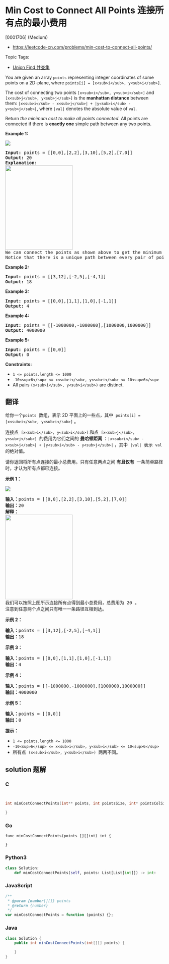 # Min Cost to Connect All Points 连接所有点的最小费用

[0001706] (Medium)

- https://leetcode-cn.com/problems/min-cost-to-connect-all-points/

Topic Tags:

- [Union Find 并查集](https://leetcode-cn.com/tag/union-find/)

You are given an array `points` representing integer coordinates of some points on a 2D-plane, where `points[i] = [x<sub>i</sub>, y<sub>i</sub>]`.

The cost of connecting two points `[x<sub>i</sub>, y<sub>i</sub>]` and `[x<sub>j</sub>, y<sub>j</sub>]` is the **manhattan distance** between them: `|x<sub>i</sub> - x<sub>j</sub>| + |y<sub>i</sub> - y<sub>j</sub>|`, where `|val|` denotes the absolute value of `val`.

Return *the minimum cost to make all points connected.* All points are connected if there is **exactly one** simple path between any two points.

**Example 1:**

![](https://assets.leetcode.com/uploads/2020/08/26/d.png)

<pre><strong>Input:</strong> points = [[0,0],[2,2],[3,10],[5,2],[7,0]]
<strong>Output:</strong> 20
<strong>Explanation:
</strong><img alt="" src="https://assets.leetcode.com/uploads/2020/08/26/c.png" style="width: 214px; height: 268px;">
We can connect the points as shown above to get the minimum cost of 20.
Notice that there is a unique path between every pair of points.
</pre>

**Example 2:**

<pre><strong>Input:</strong> points = [[3,12],[-2,5],[-4,1]]
<strong>Output:</strong> 18
</pre>

**Example 3:**

<pre><strong>Input:</strong> points = [[0,0],[1,1],[1,0],[-1,1]]
<strong>Output:</strong> 4
</pre>

**Example 4:**

<pre><strong>Input:</strong> points = [[-1000000,-1000000],[1000000,1000000]]
<strong>Output:</strong> 4000000
</pre>

**Example 5:**

<pre><strong>Input:</strong> points = [[0,0]]
<strong>Output:</strong> 0
</pre>

**Constraints:**

- `1 <= points.length <= 1000`
- `-10<sup>6</sup> <= x<sub>i</sub>, y<sub>i</sub> <= 10<sup>6</sup>`
- All pairs `(x<sub>i</sub>, y<sub>i</sub>)` are distinct.

## 翻译

给你一个`points`  数组，表示 2D 平面上的一些点，其中  `points[i] = [x<sub>i</sub>, y<sub>i</sub>]` 。

连接点  `[x<sub>i</sub>, y<sub>i</sub>]` 和点  `[x<sub>j</sub>, y<sub>j</sub>]`  的费用为它们之间的 **曼哈顿距离** ：`|x<sub>i</sub> - x<sub>j</sub>| + |y<sub>i</sub> - y<sub>j</sub>|` ，其中  `|val|`  表示  `val`  的绝对值。

请你返回将所有点连接的最小总费用。只有任意两点之间 **有且仅有**  一条简单路径时，才认为所有点都已连接。

**示例 1：**

![](https://assets.leetcode.com/uploads/2020/08/26/d.png)

<pre><strong>输入：</strong>points = [[0,0],[2,2],[3,10],[5,2],[7,0]]
<strong>输出：</strong>20
<strong>解释：
</strong><img alt="" src="https://assets.leetcode.com/uploads/2020/08/26/c.png" style="height:268px; width:214px">
我们可以按照上图所示连接所有点得到最小总费用，总费用为 20 。
注意到任意两个点之间只有唯一一条路径互相到达。
</pre>

**示例 2：**

<pre><strong>输入：</strong>points = [[3,12],[-2,5],[-4,1]]
<strong>输出：</strong>18
</pre>

**示例 3：**

<pre><strong>输入：</strong>points = [[0,0],[1,1],[1,0],[-1,1]]
<strong>输出：</strong>4
</pre>

**示例 4：**

<pre><strong>输入：</strong>points = [[-1000000,-1000000],[1000000,1000000]]
<strong>输出：</strong>4000000
</pre>

**示例 5：**

<pre><strong>输入：</strong>points = [[0,0]]
<strong>输出：</strong>0
</pre>

**提示：**

- `1 <= points.length <= 1000`
- `-10<sup>6</sup> <= x<sub>i</sub>, y<sub>i</sub> <= 10<sup>6</sup>`
- 所有点  `(x<sub>i</sub>, y<sub>i</sub>)`  两两不同。

## solution 题解

### C

```c


int minCostConnectPoints(int** points, int pointsSize, int* pointsColSize){

}
```

### Go

```golang
func minCostConnectPoints(points [][]int) int {

}
```

### Python3

```python
class Solution:
    def minCostConnectPoints(self, points: List[List[int]]) -> int:
```

### JavaScript

```javascript
/**
 * @param {number[][]} points
 * @return {number}
 */
var minCostConnectPoints = function (points) {};
```

### Java

```java
class Solution {
    public int minCostConnectPoints(int[][] points) {

    }
}
```
